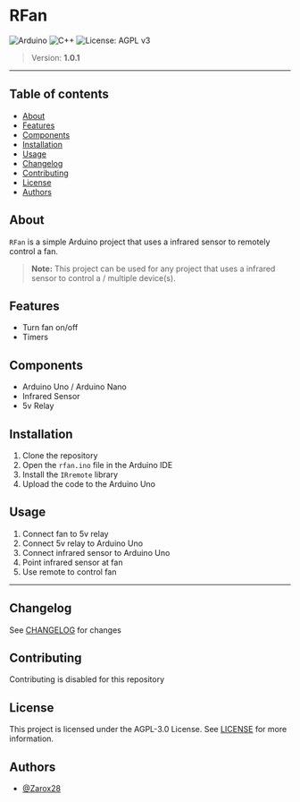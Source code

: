 # RFan

![Arduino](https://img.shields.io/badge/-Arduino-00979D?style=for-the-badge&logo=Arduino&logoColor=white) ![C++](https://img.shields.io/badge/c++-%2300599C.svg?style=for-the-badge&logo=c%2B%2B&logoColor=white) ![License: AGPL v3](https://img.shields.io/badge/License-AGPL_v3-blue.svg?style=for-the-badge)

> Version: **1.0.1**

---

## Table of contents

- [About](#about)
- [Features](#features)
- [Components](#components)
- [Installation](#installation)
- [Usage](#usage)
- [Changelog](#changelog)
- [Contributing](#contributing)
- [License](#license)
- [Authors](#authors)

## About

`RFan` is a simple Arduino project that uses a infrared sensor to remotely control a fan.

> **Note:** This project can be used for any project that uses a infrared sensor to control a / multiple device(s).

## Features

- Turn fan on/off
- Timers

## Components

- Arduino Uno / Arduino Nano
- Infrared Sensor
- 5v Relay

## Installation

1. Clone the repository
2. Open the `rfan.ino` file in the Arduino IDE
3. Install the `IRremote` library
4. Upload the code to the Arduino Uno

## Usage

1. Connect fan to 5v relay
2. Connect 5v relay to Arduino Uno
3. Connect infrared sensor to Arduino Uno
4. Point infrared sensor at fan
5. Use remote to control fan

---

## Changelog

See [CHANGELOG](CHANGELOG.md) for changes

## Contributing

Contributing is disabled for this repository

## License

This project is licensed under the AGPL-3.0 License. See [LICENSE](LICENSE.md) for more information.

## Authors

- [@Zarox28](https://github.com/Zarox28)